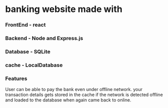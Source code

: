 # banking website made with 
### FrontEnd - react 
### Backend - Node and Express.js
### Database - SQLite
### cache - LocalDatabase

### Features 
User can be able to pay the bank even under offline network.
your transaction details gets stored in the cache if the network is detected offline and loaded to the 
database when again came back to online.
